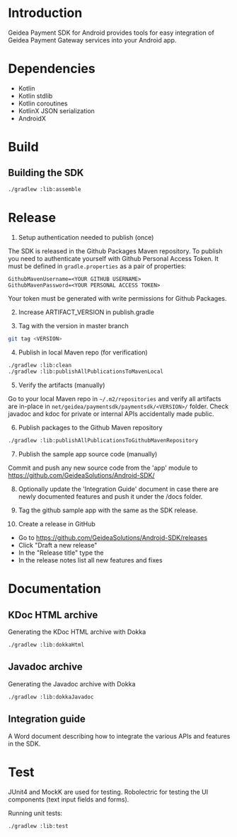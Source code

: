 # Introduction

Geidea Payment SDK for Android provides tools for easy integration of
Geidea Payment Gateway services into your Android app.

# Dependencies

- Kotlin
- Kotlin stdlib
- Kotlin coroutines
- KotlinX JSON serialization
- AndroidX

# Build

## Building the SDK

```bash
./gradlew :lib:assemble
```

# Release

1. Setup authentication needed to publish (once)

The SDK is released in the Github Packages Maven repository. To publish
you need to authenticate yourself with Github Personal Access Token. It
must be defined in `gradle.properties` as a pair of properties:

```
GithubMavenUsername=<YOUR GITHUB USERNAME>
GithubMavenPassword=<YOUR PERSONAL ACCESS TOKEN>
```
Your token must be generated with write permissions for Github Packages.

2. Increase ARTIFACT_VERSION in publish.gradle

3. Tag with the version in master branch
```bash
git tag <VERSION>
```

4. Publish in local Maven repo (for verification)
```bash
./gradlew :lib:clean
./gradlew :lib:publishAllPublicationsToMavenLocal
```

5. Verify the artifacts (manually)

Go to your local Maven repo in `~/.m2/repositories` and verify all
artifacts are in-place in `net/geidea/paymentsdk/paymentsdk/<VERSION>/`
folder. Check javadoc and kdoc for private or internal APIs accidentally made public.

6. Publish packages to the Github Maven repository

```bash
./gradlew :lib:publishAllPublicationsToGithubMavenRepository
```

7. Publish the sample app source code (manually)

Commit and push any new source code from the 'app' module to
https://github.com/GeideaSolutions/Android-SDK/

8. Optionally update the 'Integration Guide' document in case there are newly documented features
and push it under the /docs folder.

9. Tag the github sample app with the same <VERSION> as the SDK release.

10. Create a release in GitHub

- Go to https://github.com/GeideaSolutions/Android-SDK/releases
- Click "Draft a new release"
- In the "Release title" type the <VERSION>
- In the release notes list all new features and fixes 

# Documentation

## KDoc HTML archive

Generating the KDoc HTML archive with Dokka
```bash
./gradlew :lib:dokkaHtml
```

## Javadoc archive

Generating the Javadoc archive with Dokka
```bash
./gradlew :lib:dokkaJavadoc
```

## Integration guide

A Word document describing how to integrate the various APIs and
features in the SDK.

# Test

JUnit4 and MockK are used for testing. Robolectric for testing the UI
components (text input fields and forms).

Running unit tests:
```bash
./gradlew :lib:test
```